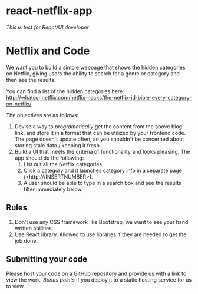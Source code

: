 # react-netflix-app
_This is test for React/UI developer_

# Netflix and Code

We want you to build a simple webpage that shows the hidden categories on Netflix, giving users the ability to search for a genre or category and then see the results.
 
You can find a list of the hidden categories here: <http://whatsonnetflix.com/netflix-hacks/the-netflix-id-bible-every-category-on-netflix/>
 
 
The objectives are as follows:
 
1. Devise a way to *programatically* get the content from the above blog link, and store it in a format that can be utilized by your frontend code. The page doesn't update often, so you shouldn't be concerned about storing stale data / keeping it fresh.
2. Build a UI that meets the criteria of functionality and looks pleasing. The app should do the following:
    1. List out all the Netflix categories.
    2. Click a category and it launches category info in a separate page (<http://<app-url>/INSERTNUMBER>).
    3. A user should be able to type in a search box and see the results filter immediately below.
 
## Rules

1. Don’t use any CSS framework like Bootstrap, we want to see your hand written abilities.
2. Use React library. Allowed to use libraries if they are needed to get the job done.


## Submitting your code

Please host your code on a GitHub repository and provide us with a link to view the work.
_Bonus points_ if you deploy it to a static hosting service for us to view. 

